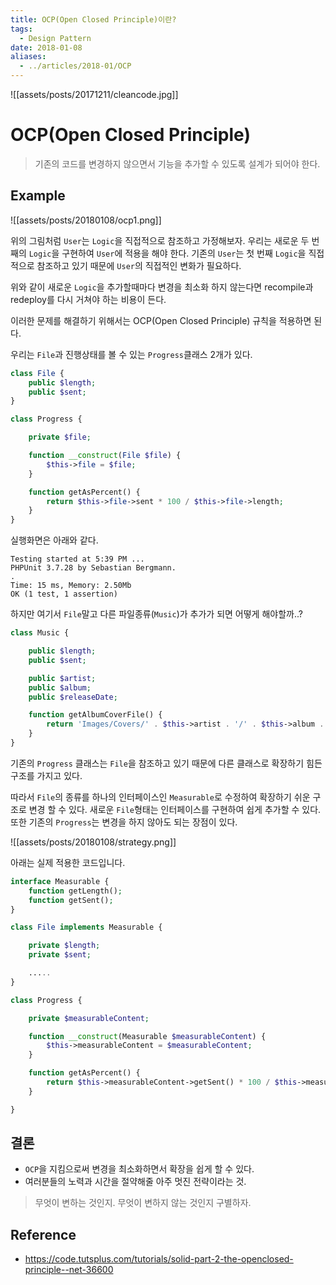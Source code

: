 ```yaml
---
title: OCP(Open Closed Principle)이란?
tags:
  - Design Pattern
date: 2018-01-08
aliases: 
  - ../articles/2018-01/OCP
---
```

![[assets/posts/20171211/cleancode.jpg]]

# OCP(Open Closed Principle)
> 기존의 코드를 변경하지 않으면서 기능을 추가할 수 있도록 설계가 되어야 한다.

## Example

![[assets/posts/20180108/ocp1.png]]

위의 그림처럼 `User`는 `Logic`을 직접적으로 참조하고 가정해보자.
우리는 새로운 두 번째의 `Logic`을 구현하여 `User`에 적용을 해야 한다. 기존의 `User`는 첫 번째 `Logic`을 직접적으로 참조하고 있기 때문에 `User`의 직접적인 변화가 필요하다.

위와 같이 새로운 `Logic`을 추가할때마다 변경을 최소화 하지 않는다면 recompile과 redeploy를 다시 거쳐야 하는 비용이 든다.

이러한 문제를 해결하기 위해서는 OCP(Open Closed Principle) 규칙을 적용하면 된다.

우리는 `File`과 진행상태를 볼 수 있는 `Progress`클래스 2개가 있다.

```php
class File {
    public $length;
    public $sent;
}
```

```php
class Progress {

    private $file;

    function __construct(File $file) {
        $this->file = $file;
    }

    function getAsPercent() {
        return $this->file->sent * 100 / $this->file->length;
    }
}
```

실행화면은 아래와 같다.

```
Testing started at 5:39 PM ...
PHPUnit 3.7.28 by Sebastian Bergmann.
.
Time: 15 ms, Memory: 2.50Mb
OK (1 test, 1 assertion)
```

하지만 여기서 `File`말고 다른 파일종류(`Music`)가 추가가 되면 어떻게 해야할까..?

```php
class Music {

    public $length;
    public $sent;

    public $artist;
    public $album;
    public $releaseDate;

    function getAlbumCoverFile() {
        return 'Images/Covers/' . $this->artist . '/' . $this->album . '.png';
    }
}
```

기존의 `Progress` 클래스는 `File`을 참조하고 있기 때문에 다른 클래스로 확장하기 힘든 구조를 가지고 있다.

따라서 `File`의 종류를 하나의 인터페이스인 `Measurable`로 수정하여 확장하기 쉬운 구조로 변경 할 수 있다. 새로운 `File`형태는 인터페이스를 구현하여 쉽게 추가할 수 있다. 또한 기존의 `Progress`는 변경을 하지 않아도 되는 장점이 있다.

![[assets/posts/20180108/strategy.png]]

아래는 실제 적용한 코드입니다.
```php
interface Measurable {
    function getLength();
    function getSent();
}
```

```php
class File implements Measurable {

    private $length;
    private $sent;

    .....
}
```

```php
class Progress {

    private $measurableContent;

    function __construct(Measurable $measurableContent) {
        $this->measurableContent = $measurableContent;
    }

    function getAsPercent() {
        return $this->measurableContent->getSent() * 100 / $this->measurableContent->getLength();
    }

}
```

## 결론
- `OCP`을 지킴으로써 변경을 최소화하면서 확장을 쉽게 할 수 있다.
- 여러분들의 노력과 시간을 절약해줄 아주 멋진 전략이라는 것.

> 무엇이 변하는 것인지. 무엇이 변하지 않는 것인지 구별하자.

## Reference
- <https://code.tutsplus.com/tutorials/solid-part-2-the-openclosed-principle--net-36600>
